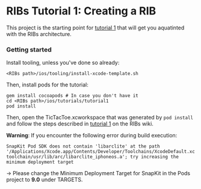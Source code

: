# RIBs Tutorial 1: Creating a RIB

This project is the starting point for [tutorial 1](https://github.com/uber/RIBs/wiki/iOS-Tutorial-1) that will get you aquatinted with the RIBs architecture.

### Getting started

Install tooling, unless you've done so already:

```
<RIBs path>/ios/tooling/install-xcode-template.sh
```

Then, install pods for the tutorial:

```
gem install cocoapods # In case you don't have it
cd <RIBs path>/ios/tutorials/tutorial1
pod install
```

Then, open the TicTacToe.xcworkspace that was generated by `pod install` and follow the steps described in [tutorial 1](https://github.com/uber/RIBs/wiki/iOS-Tutorial-1) on the RIBs wiki.

**Warning**: If you encounter the following error during build execution:

`SnapKit Pod SDK does not contain 'libarclite' at the path '/Applications/Xcode.app/Contents/Developer/Toolchains/XcodeDefault.xctoolchain/usr/lib/arc/libarclite_iphoneos.a'; try increasing the minimum deployment target`

-> Please change the Minimum Deployment Target for SnapKit in the Pods project to **9.0** under TARGETS.

